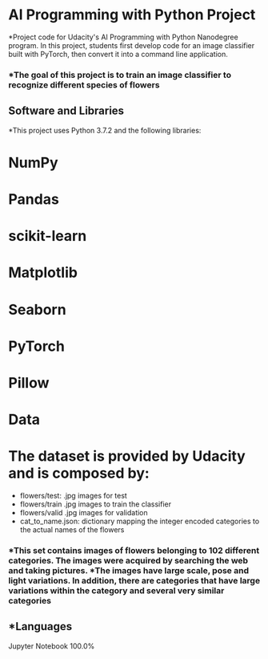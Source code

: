 # AI Programming with Python Project

*Project code for Udacity's AI Programming with Python Nanodegree program. In this project, students first develop code for an image classifier built with PyTorch, then convert it into a command line application.

### *The goal of this project is to train an image classifier to recognize different species of flowers

## Software and Libraries
*This project uses Python 3.7.2 and the following libraries:

# NumPy
# Pandas
# scikit-learn
# Matplotlib
# Seaborn
# PyTorch
# Pillow
# Data
# The dataset is provided by Udacity and is composed by:

- flowers/test: .jpg images for test
- flowers/train .jpg images to train the classifier
- flowers/valid .jpg images for validation
- cat_to_name.json: dictionary mapping the integer encoded categories to the actual names of the flowers
### *This set contains images of flowers belonging to 102 different categories. The images were acquired by searching the web and taking pictures. *The images have large scale, pose and light variations. In addition, there are categories that have large variations within the category and several very similar categories

## *Languages
Jupyter Notebook
100.0%

